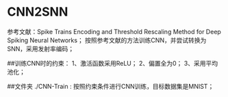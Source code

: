 # CNN2SNN
参考文献：Spike Trains Encoding and Threshold Rescaling Method for Deep Spiking Neural Networks；
按照参考文献的方法训练CNN，并尝试转换为SNN，采用发射率编码；

##训练CNN时的约束：
1、激活函数采用ReLU；
2、偏置全为0；
3、采用平均池化；

##文件夹
./CNN-Train : 按照约束条件进行CNN训练，目标数据集是MNIST；